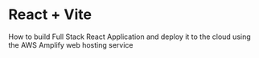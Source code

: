 # React + Vite
How to build Full Stack React Application and deploy it to the cloud using the AWS Amplify web hosting service
